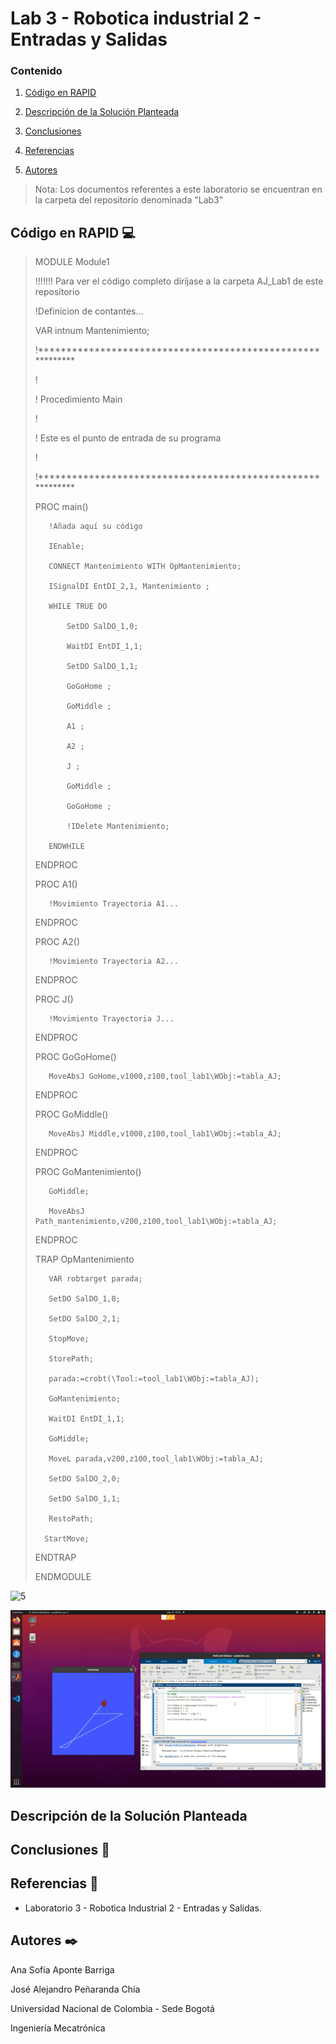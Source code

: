 # Lab 3 - Robotica industrial 2 - Entradas y Salidas

### Contenido

1. [Código en RAPID](#código-en-rapid-computer)
2. [Descripción de la Solución Planteada](#descripción-de-la-solución-planteada)
3. [Conclusiones](#autores-blacknib)
5. [Referencias](#referencias-openbook)

6. [Autores](#autores-blacknib)

>Nota: Los documentos referentes a este laboratorio se encuentran en la carpeta del repositorio denominada "Lab3"

## Código en RAPID :computer:



>MODULE Module1
>
>    !!!!!!! Para ver el código completo diríjase a la carpeta AJ_Lab1 de este repositorio
>    
>    !Definicion de contantes...
>    
>    VAR intnum Mantenimiento;
>    
>    !***********************************************************
>    
>    !
>    
>    ! Procedimiento Main
>    
>    !
>    
>    !   Este es el punto de entrada de su programa
>    
>    !
>    
>    !***********************************************************
>    
>    PROC main()
>    
>        !Añada aquí su código
>        
>        IEnable;
>        
>        CONNECT Mantenimiento WITH OpMantenimiento;
>        
>        ISignalDI EntDI_2,1, Mantenimiento ;
>        
>        WHILE TRUE DO 
>        
>            SetDO SalDO_1,0;
>            
>            WaitDI EntDI_1,1;
>            
>            SetDO SalDO_1,1;
>            
>            GoGoHome ;
>            
>            GoMiddle ;
>            
>            A1 ;
>            
>            A2 ;
>            
>            J ;
>            
>            GoMiddle ;
>            
>            GoGoHome ;
>            
>            !IDelete Mantenimiento;
>            
>        ENDWHILE
>        
>    ENDPROC
>    
>    PROC A1()
>    
>        !Movimiento Trayectoria A1...
>        
>    ENDPROC
>    
>    PROC A2()
>    
>        !Movimiento Trayectoria A2...        
>        
>    ENDPROC
>    
>    PROC J()
>    
>        !Movimiento Trayectoria J...         
>        
>    ENDPROC
>    
>    PROC GoGoHome()
>    
>        MoveAbsJ GoHome,v1000,z100,tool_lab1\WObj:=tabla_AJ;
>        
>    ENDPROC
>    
>    PROC GoMiddle()
>    
>        MoveAbsJ Middle,v1000,z100,tool_lab1\WObj:=tabla_AJ;
>        
>    ENDPROC
>    
>    PROC GoMantenimiento()
>    
>        GoMiddle;
>        
>        MoveAbsJ Path_mantenimiento,v200,z100,tool_lab1\WObj:=tabla_AJ;
>        
>    ENDPROC
>    
>    TRAP OpMantenimiento
>    
>        VAR robtarget parada;
>        
>        SetDO SalDO_1,0;
>        
>        SetDO SalDO_2,1;
>        
>        StopMove;
>        
>        StorePath;
>        
>        parada:=crobt(\Tool:=tool_lab1\WObj:=tabla_AJ);
>        
>        GoMantenimiento;
>        
>        WaitDI EntDI_1,1;
>        
>        GoMiddle;
>        
>        MoveL parada,v200,z100,tool_lab1\WObj:=tabla_AJ;
>        
>        SetDO SalDO_2,0;
>        
>        SetDO SalDO_1,1;
>        
>        RestoPath;
>        
>       StartMove;
>       
>    ENDTRAP
>    
>ENDMODULE    

![5](/Lab3/mediaLab3/5turtleTeleport.png)


<p align="center"><img width="700" src="https://github.com/sofiaponteb/Labs-Robotica-2022-2/blob/main/Lab2/mediaLab2/tortugabonita.gif"></p>

## Descripción de la Solución Planteada


## Conclusiones :page_facing_up:



## Referencias :open_book:
- Laboratorio 3 - Robotica Industrial 2 - Entradas y Salidas.


## Autores :black_nib:
Ana Sofía Aponte Barriga

José Alejandro Peñaranda Chía

Universidad Nacional de Colombia - Sede Bogotá

Ingeniería Mecatrónica

